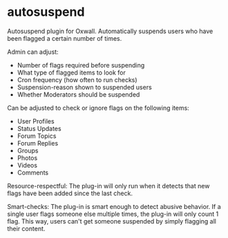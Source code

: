 # autosuspend
Autosuspend plugin for Oxwall. Automatically suspends users who have been flagged a certain number of times.


Admin can adjust:

- Number of flags required before suspending
- What type of flagged items to look for
- Cron frequency (how often to run checks)
- Suspension-reason shown to suspended users
- Whether Moderators should be suspended

Can be adjusted to check or ignore flags on the following items:

- User Profiles
- Status Updates
- Forum Topics
- Forum Replies
- Groups
- Photos
- Videos
- Comments

Resource-respectful:
The plug-in will only run when it detects that new flags have been added since the last check.

Smart-checks:
The plug-in is smart enough to detect abusive behavior. If a single user flags someone else multiple times, the plug-in will only count 1 flag. This way, users can't get someone suspended by simply flagging all their content.
